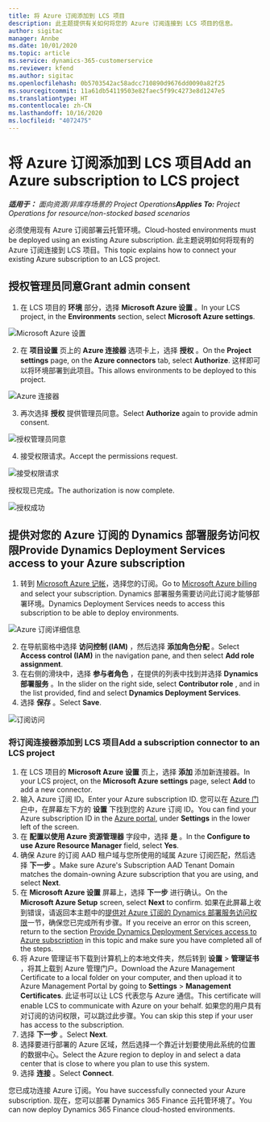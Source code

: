 ```yaml
---
title: 将 Azure 订阅添加到 LCS 项目
description: 此主题提供有关如何将您的 Azure 订阅连接到 LCS 项目的信息。
author: sigitac
manager: Annbe
ms.date: 10/01/2020
ms.topic: article
ms.service: dynamics-365-customerservice
ms.reviewer: kfend
ms.author: sigitac
ms.openlocfilehash: 0b5703542ac58adcc710890d9676dd0090a82f25
ms.sourcegitcommit: 11a61db54119503e82faec5f99c4273e8d1247e5
ms.translationtype: HT
ms.contentlocale: zh-CN
ms.lasthandoff: 10/16/2020
ms.locfileid: "4072475"
---
```

# <a name="add-an-azure-subscription-to-lcs-project"></a><span data-ttu-id="cd22b-103">将 Azure 订阅添加到 LCS 项目</span><span class="sxs-lookup"><span data-stu-id="cd22b-103">Add an Azure subscription to LCS project</span></span>

<span data-ttu-id="cd22b-104">_**适用于：** 面向资源/非库存场景的 Project Operations_</span><span class="sxs-lookup"><span data-stu-id="cd22b-104">_**Applies To:** Project Operations for resource/non-stocked based scenarios_</span></span>

<span data-ttu-id="cd22b-105">必须使用现有 Azure 订阅部署云托管环境。</span><span class="sxs-lookup"><span data-stu-id="cd22b-105">Cloud-hosted environments must be deployed using an existing Azure subscription.</span></span> <span data-ttu-id="cd22b-106">此主题说明如何将现有的 Azure 订阅连接到 LCS 项目。</span><span class="sxs-lookup"><span data-stu-id="cd22b-106">This topic explains how to connect your existing Azure subscription to an LCS project.</span></span> 

## <a name="grant-admin-consent"></a><span data-ttu-id="cd22b-107">授权管理员同意</span><span class="sxs-lookup"><span data-stu-id="cd22b-107">Grant admin consent</span></span>

1. <span data-ttu-id="cd22b-108">在 LCS 项目的 **环境** 部分，选择 **Microsoft Azure 设置** 。</span><span class="sxs-lookup"><span data-stu-id="cd22b-108">In your LCS project, in the **Environments** section, select **Microsoft Azure settings**.</span></span>

![Microsoft Azure 设置](./media/1MicrosoftAzureSettings.png)

2. <span data-ttu-id="cd22b-110">在 **项目设置** 页上的 **Azure 连接器** 选项卡上，选择 **授权** 。</span><span class="sxs-lookup"><span data-stu-id="cd22b-110">On the **Project settings** page, on the **Azure connectors** tab, select **Authorize**.</span></span> <span data-ttu-id="cd22b-111">这样即可以将环境部署到此项目。</span><span class="sxs-lookup"><span data-stu-id="cd22b-111">This allows environments to be deployed to this project.</span></span>

![Azure 连接器](./media/2AzureConnectors.png)

3. <span data-ttu-id="cd22b-113">再次选择 **授权** 提供管理员同意。</span><span class="sxs-lookup"><span data-stu-id="cd22b-113">Select **Authorize** again to provide admin consent.</span></span>

![授权管理员同意](./media/3GrantAdminConsent.png)

4. <span data-ttu-id="cd22b-115">接受权限请求。</span><span class="sxs-lookup"><span data-stu-id="cd22b-115">Accept the permissions request.</span></span>

![接受权限请求](./media/4AcceptPermissionRequest.png)

<span data-ttu-id="cd22b-117">授权现已完成。</span><span class="sxs-lookup"><span data-stu-id="cd22b-117">The authorization is now complete.</span></span> 

![授权成功](./media/5AuthorizationComplete.png)

## <a name="provide-dynamics-deployment-services-access-to-your-azure-subscription"></a><a name="provide"></a><span data-ttu-id="cd22b-119">提供对您的 Azure 订阅的 Dynamics 部署服务访问权限</span><span class="sxs-lookup"><span data-stu-id="cd22b-119">Provide Dynamics Deployment Services access to your Azure subscription</span></span>

1. <span data-ttu-id="cd22b-120">转到 [Microsoft Azure 记帐](https://portal.azure.com/#blade/Microsoft\_Azure\_Billing/SubscriptionsBlade)，选择您的订阅。</span><span class="sxs-lookup"><span data-stu-id="cd22b-120">Go to [Microsoft Azure billing](https://portal.azure.com/#blade/Microsoft\_Azure\_Billing/SubscriptionsBlade) and select your subscription.</span></span> <span data-ttu-id="cd22b-121">Dynamics 部署服务需要访问此订阅才能够部署环境。</span><span class="sxs-lookup"><span data-stu-id="cd22b-121">Dynamics Deployment Services needs to access this subscription to be able to deploy environments.</span></span>

![Azure 订阅详细信息](./media/6AzureSubscription.png)

2. <span data-ttu-id="cd22b-123">在导航窗格中选择 **访问控制 (IAM)** ，然后选择 **添加角色分配** 。</span><span class="sxs-lookup"><span data-stu-id="cd22b-123">Select **Access control (IAM)** in the navigation pane, and then select **Add role assignment**.</span></span>
3. <span data-ttu-id="cd22b-124">在右侧的滑块中，选择 **参与者角色** ，在提供的列表中找到并选择 **Dynamics 部署服务** 。</span><span class="sxs-lookup"><span data-stu-id="cd22b-124">In the slider on the right side, select **Contributor role** , and in the list provided, find and select **Dynamics Deployment Services**.</span></span> 
4. <span data-ttu-id="cd22b-125">选择 **保存** 。</span><span class="sxs-lookup"><span data-stu-id="cd22b-125">Select **Save**.</span></span>

![订阅访问](./media/7SubscriptionAccess.png)

### <a name="add-a-subscription-connector-to-an-lcs-project"></a><span data-ttu-id="cd22b-127">将订阅连接器添加到 LCS 项目</span><span class="sxs-lookup"><span data-stu-id="cd22b-127">Add a subscription connector to an LCS project</span></span>

1. <span data-ttu-id="cd22b-128">在 LCS 项目的 **Microsoft Azure 设置** 页上，选择 **添加** 添加新连接器。</span><span class="sxs-lookup"><span data-stu-id="cd22b-128">In your LCS project, on the **Microsoft Azure settings** page, select **Add** to add a new connector.</span></span>
2. <span data-ttu-id="cd22b-129">输入 Azure 订阅 ID。</span><span class="sxs-lookup"><span data-stu-id="cd22b-129">Enter your Azure subscription ID.</span></span> <span data-ttu-id="cd22b-130">您可以在 [Azure 门户](https://ms.portal.azure.com/)中，在屏幕左下方的 **设置** 下找到您的 Azure 订阅 ID。</span><span class="sxs-lookup"><span data-stu-id="cd22b-130">You can find your Azure subscription ID in the [Azure portal](https://ms.portal.azure.com/), under  **Settings**  in the lower left of the screen.</span></span>
3. <span data-ttu-id="cd22b-131">在 **配置以使用 Azure 资源管理器** 字段中，选择 **是** 。</span><span class="sxs-lookup"><span data-stu-id="cd22b-131">In the **Configure to use Azure Resource Manager** field, select **Yes**.</span></span>
4. <span data-ttu-id="cd22b-132">确保 Azure 的订阅 AAD 租户域与您所使用的域属 Azure 订阅匹配，然后选择 **下一步** 。</span><span class="sxs-lookup"><span data-stu-id="cd22b-132">Make sure Azure's Subscription AAD Tenant Domain matches the domain-owning Azure subscription that you are using, and select **Next**.</span></span>
5. <span data-ttu-id="cd22b-133">在 **Microsoft Azure 设置** 屏幕上，选择 **下一步** 进行确认。</span><span class="sxs-lookup"><span data-stu-id="cd22b-133">On the **Microsoft Azure Setup** screen, select **Next** to confirm.</span></span> <span data-ttu-id="cd22b-134">如果在此屏幕上收到错误，请返回本主题中的[提供对 Azure 订阅的 Dynamics 部署服务访问权限](#provide)一节，确保您已完成所有步骤。</span><span class="sxs-lookup"><span data-stu-id="cd22b-134">If you receive an error on this screen, return to the section [Provide Dynamics Deployment Services access to Azure subscription](#provide) in this topic and make sure you have completed all of the steps.</span></span>
6. <span data-ttu-id="cd22b-135">将 Azure 管理证书下载到计算机上的本地文件夹，然后转到 **设置** > **管理证书** ，将其上载到 Azure 管理门户。</span><span class="sxs-lookup"><span data-stu-id="cd22b-135">Download the Azure Management Certificate to a local folder on your computer, and then upload it to Azure Management Portal by going to **Settings** > **Management Certificates**.</span></span> <span data-ttu-id="cd22b-136">此证书可以让 LCS 代表您与 Azure 通信。</span><span class="sxs-lookup"><span data-stu-id="cd22b-136">This certificate will enable LCS to communicate with Azure on your behalf.</span></span> <span data-ttu-id="cd22b-137">如果您的用户具有对订阅的访问权限，可以跳过此步骤。</span><span class="sxs-lookup"><span data-stu-id="cd22b-137">You can skip this step if your user has access to the subscription.</span></span>
7. <span data-ttu-id="cd22b-138">选择 **下一步** 。</span><span class="sxs-lookup"><span data-stu-id="cd22b-138">Select  **Next**.</span></span>
8. <span data-ttu-id="cd22b-139">选择要进行部署的 Azure 区域，然后选择一个靠近计划要使用此系统的位置的数据中心。</span><span class="sxs-lookup"><span data-stu-id="cd22b-139">Select the Azure region to deploy in and select a data center that is close to where you plan to use this system.</span></span>
9.  <span data-ttu-id="cd22b-140">选择 **连接** 。</span><span class="sxs-lookup"><span data-stu-id="cd22b-140">Select  **Connect**.</span></span>

<span data-ttu-id="cd22b-141">您已成功连接 Azure 订阅。</span><span class="sxs-lookup"><span data-stu-id="cd22b-141">You have successfully connected your Azure subscription.</span></span> <span data-ttu-id="cd22b-142">现在，您可以部署 Dynamics 365 Finance 云托管环境了。</span><span class="sxs-lookup"><span data-stu-id="cd22b-142">You can now deploy Dynamics 365 Finance cloud-hosted environments.</span></span>


